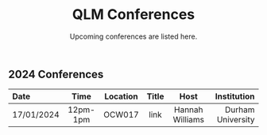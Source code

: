 ﻿---
layout: page
title: QLM Conferences
subtitle: Upcoming conferences are listed here.
---

## 2024 Conferences 
  
|Date  |Time |Location  |Title   |Host    |Institution    |
|:---  | :----: | :----:  | :--------:      | :------:      |           --: |
|17/01/2024|12pm-1pm|OCW017|<!---<a href="events/conferences/ICAP_satellite.md">ICAP</a>-->link|Hannah Williams    |Durham University |
